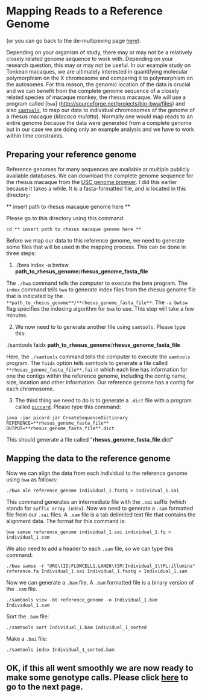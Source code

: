 # Mapping Reads to a Reference Genome

(or you can go back to the de-multipexing page [here](https://github.com/evansbenj/Reduced-Representation-Workshop/blob/master/3_De-multiplexing.md)).

Depending on your organism of study, there may or may not be a relatively closely related genome sequence to work with.  Depending on your research question, this may or may not be useful.  In our example study on Tonkean macaques, we are ultimately interested in quantifying molecular polymorphism on the X chromosome and comparing it to polymorphism on the autosomes.  For this reason, the genomic location of the data is crucial and we can benefit from the complete genome sequence of a closely related species of macaque monkey, the rhesus macaque.  We will use a program called [`bwa`] (http://sourceforge.net/projects/bio-bwa/files) and also [`samtools`](http://samtools.sourceforge.net/), to map our data to individual chromosomes of the genome of a rhesus macaque (*Macaca mulatta*).  Normally one would map reads to an entire genome because the data were generated from a complete genome but in our case we are doing only an example analysis and we have to work within time constraints.

## Preparing your reference genome

Reference genomes for many sequences are available at multiple publicly available databases.  We can download the complete genome sequence for the rhesus macaque from the [USC genome browser](http://hgdownload.cse.ucsc.edu/downloads.html#rhesus).  I did this earlier because it takes a while.  It is a fasta-formatted file, and is located in this directory:

** insert path to rhesus macaque genome here **

Please go to this directory using this command:

`cd ** insert path to rhesus macaque genome here **`

Before we map our data to this reference genome, we need to generate some files that will be used in the mapping process.  This can be done in three steps:

1. ./bwa index -a bwtsw **path_to_rhesus_genome**/**rhesus_genome_fasta_file**

  The `./bwa` command tells the computer to execute the bwa program.  The `index` command tells `bwa` to generate index files from the rhesus genome file that is indicated by the `**path_to_rhesus_genome**/**rhesus_genome_fasta_file**`.  The `-a bwtsw` flag specifies the indexing algorithm for `bwa` to use.  This step will take a few minutes.

2. We now need to to generate another file using `samtools`.  Please type this:

  ./samtools faidx **path_to_rhesus_genome**/**rhesus_genome_fasta_file**

  Here, the `./samtools` command tells the computer to execute the `samtools` program.  The `faidx` option tells samtools to generate a file called `**rhesus_genome_fasta_file**.fai` in which each line has information for one the contigs within the reference genome, including the contig name, size, location and other information.  Our reference genome has a contig for each chromosome.

3.  The third thing we need to do is to generate a `.dict` file with a program called [`piccard`](http://broadinstitute.github.io/picard/).  Please type this command:

  `java -jar picard.jar CreateSequenceDictionary REFERENCE=**rhesus_genome_fasta_file** OUTPUT=**rhesus_genome_fasta_file**.dict`

  This should generate a file called "**rhesus_genome_fasta_file**.dict"

## Mapping the data to the reference genome

Now we can align the data from each individual to the reference genome using `bwa` as follows:

`./bwa aln reference_genome individual_1.fastq > individual_1.sai`

This command generates an intermediate file with the `.sai` suffix (which stands for `suffix array index`). Now we need to generate a `.sam` formatted file from our `.sai` files.  A `.sam` file is a tab delimited text file that contains the alignment data.  The format for this command is:

`bwa samse reference_genome individual_1.sai individual_1.fq > individual_1.sam`

We also need to add a header to each `.sam` file, so we can type this command:

`./bwa samse -r "@RG\tID:FLOWCELL1.LANE6\tSM:Individual_1\tPL:illumina" reference.fa Individual_1.sai Individual_1.fastq > Individual_1.sam`

Now we can generate a `.bam` file.  A `.bam` formatted file is a binary version of the `.sam` file.

`./samtools view -bt reference_genome -o Individual_1.bam Individual_1.sam`

Sort the `.bam` file:

`./samtools sort Individual_1.bam Individual_1_sorted`

Make a `.bai` file:

`./samtools index Individual_1_sorted.bam`

## OK, if this all went smoothly we are now ready to make some genotype calls.  Please click [here](https://github.com/evansbenj/Reduced-Representation-Workshop/blob/master/5_Automating_alignment_with_a_bash_script.md) to go to the next page.
